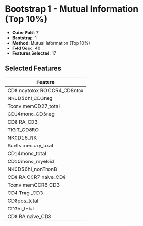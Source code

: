 # Bootstrap 1 - Mutual Information (Top 10%)

- **Outer Fold**: 7
- **Bootstrap**: 1
- **Method**: Mutual Information (Top 10%)
- **Fold Seed**: 48
- **Features Selected**: 17

## Selected Features

| Feature |
|---------|
| CD8 ncytotox RO CCR4_CD8ntox |
| NKCD56hi_CD3neg |
| Tconv memCD27_total |
| CD14mono_CD3neg |
| CD8 RA_CD3 |
| TIGIT_CD8RO |
| NKCD16_NK |
| Bcells memory_total |
| CD14mono_total |
| CD16mono_myeloid |
| NKCD56hi_nonTnonB |
| CD8 RA CCR7 naive_CD8 |
| Tconv memCCR6_CD3 |
| CD4 Treg _CD3 |
| CD8pos_total |
| CD3hi_total |
| CD8 RA naive_CD3 |

